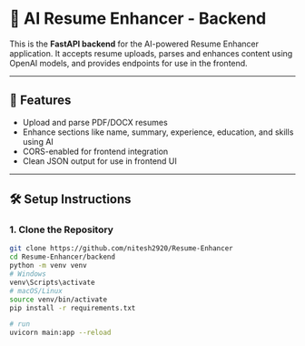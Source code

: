 # 🧠 AI Resume Enhancer - Backend

This is the **FastAPI backend** for the AI-powered Resume Enhancer application. It accepts resume uploads, parses and enhances content using OpenAI models, and provides endpoints for use in the frontend.

---

## 🚀 Features

- Upload and parse PDF/DOCX resumes
- Enhance sections like name, summary, experience, education, and skills using AI
- CORS-enabled for frontend integration
- Clean JSON output for use in frontend UI

---

## 🛠️ Setup Instructions

### 1. Clone the Repository

```bash
git clone https://github.com/nitesh2920/Resume-Enhancer
cd Resume-Enhancer/backend
python -m venv venv
# Windows
venv\Scripts\activate
# macOS/Linux
source venv/bin/activate
pip install -r requirements.txt

# run
uvicorn main:app --reload
```